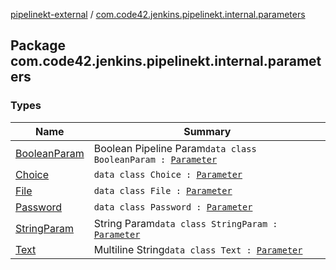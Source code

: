 [pipelinekt-external](../index.md) / [com.code42.jenkins.pipelinekt.internal.parameters](./index.md)

## Package com.code42.jenkins.pipelinekt.internal.parameters

### Types

| Name | Summary |
|---|---|
| [BooleanParam](-boolean-param/index.md) | Boolean Pipeline Param`data class BooleanParam : `[`Parameter`](../com.code42.jenkins.pipelinekt.core/-parameter/index.md) |
| [Choice](-choice/index.md) | `data class Choice : `[`Parameter`](../com.code42.jenkins.pipelinekt.core/-parameter/index.md) |
| [File](-file/index.md) | `data class File : `[`Parameter`](../com.code42.jenkins.pipelinekt.core/-parameter/index.md) |
| [Password](-password/index.md) | `data class Password : `[`Parameter`](../com.code42.jenkins.pipelinekt.core/-parameter/index.md) |
| [StringParam](-string-param/index.md) | String Param`data class StringParam : `[`Parameter`](../com.code42.jenkins.pipelinekt.core/-parameter/index.md) |
| [Text](-text/index.md) | Multiline String`data class Text : `[`Parameter`](../com.code42.jenkins.pipelinekt.core/-parameter/index.md) |
